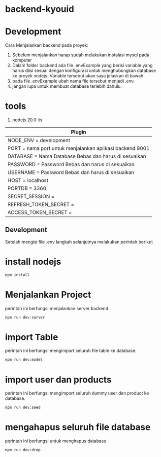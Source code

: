 # backend-kyouid

# Development

Cara Menjalankan backend pada proyek:

1. Sebelum menjalankan harap sudah melakukan instalasi mysql pada komputer
2. Dalam folder backend ada file .envExample yang berisi variable yang harus diisi sesuai dengan konfigurasi untuk menghubungkan database ke proyek nodejs. Variable tersebut akan saya jelaskan di bawah.
3. pada file .envExample ubah nama file tersebut menjadi .env.
4. jangan lupa untuk membuat database terlebih dahulu.

# tools

1. nodejs 20.0 lts

| Plugin                                                   |
| -------------------------------------------------------- |
| NODE_ENV = development                                   |
| PORT = nama port untuk menjalankan aplikasi backend 9001 |
| DATABASE = Nama Database Bebas dan harus di sesuaikan    |
| PASSWORD = Password Bebas dan harus di sesuaikan         |
| USERNAME = Password Bebas dan harus di sesuaikan         |
| HOST = localhost                                         |
| PORTDB = 3360                                            |
| SECRET_SESSION =                                         |
| REFRESH_TOKEN_SECRET =                                   |
| ACCESS_TOKEN_SECRET =                                    |

## Development

Setelah mengisi file .env langkah selanjutnya melakukan perintah berikut

# install nodejs

```sh
npm install
```

# Menjalankan Project

perintah ini berfungsi menjalankan server backend

```sh
npm run dev:server
```

# import Table

perintah ini berfungsi mengimport seluruh file table ke database.

```sh
npm run dev:model
```

# import user dan products

perintah ini berfungsi mengimport seluruh dummy user dan product ke database.

```sh
npm run dev:seed
```

# mengahapus seluruh file database

perintah ini berfungsi untuk menghapus database

```sh
npm run dev:drop
```
